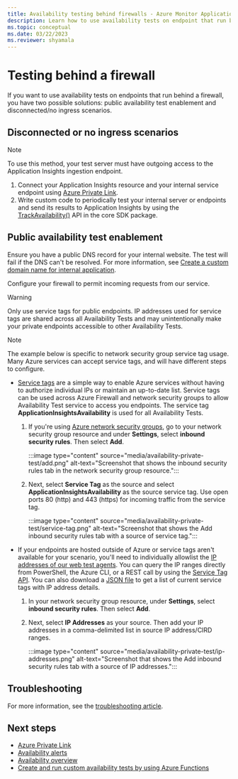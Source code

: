 ```yaml
---
title: Availability testing behind firewalls - Azure Monitor Application Insights
description: Learn how to use availability tests on endpoint that run behind a firewall.
ms.topic: conceptual
ms.date: 03/22/2023
ms.reviewer: shyamala
---
```


# Testing behind a firewall

If you want to use availability tests on endpoints that run behind a firewall, you have two possible solutions: public availability test enablement and disconnected/no ingress scenarios.

## Disconnected or no ingress scenarios

> [!NOTE]
> To use this method, your test server must have outgoing access to the Application Insights ingestion endpoint. 

1. Connect your Application Insights resource and your internal service endpoint using [Azure Private Link](../logs/private-link-security.md).
1. Write custom code to periodically test your internal server or endpoints and send its results to Application Insights by using the [TrackAvailability()](availability-azure-functions.md) API in the core SDK package.


## Public availability test enablement

Ensure you have a public DNS record for your internal website. The test will fail if the DNS can't be resolved. For more information, see [Create a custom domain name for internal application](../../cloud-services/cloud-services-custom-domain-name-portal.md#add-an-a-record-for-your-custom-domain).

Configure your firewall to permit incoming requests from our service.

> [!WARNING]
> Only use service tags for public endpoints.  IP addresses used for service tags are shared across all Availability Tests and may unintentionally make your private endpoints accessible to other Availability Tests.

> [!NOTE]
> The example below is specific to network security group service tag usage. Many Azure services can accept service tags, and will have different steps to configure.
 
- [Service tags](../../virtual-network/service-tags-overview.md) are a simple way to enable Azure services without having to authorize individual IPs or maintain an up-to-date list. Service tags can be used across Azure Firewall and network security groups to allow Availability Test service to access you endpoints. The service tag **ApplicationInsightsAvailability** is used for all Availability Tests.
    1. If you're using [Azure network security groups](../../virtual-network/network-security-groups-overview.md), go to your network security group resource and under **Settings**, select **inbound security rules**. Then select **Add**.

         :::image type="content" source="media/availability-private-test/add.png" alt-text="Screenshot that shows the inbound security rules tab in the network security group resource.":::

    1. Next, select **Service Tag** as the source and select **ApplicationInsightsAvailability** as the source service tag. Use open ports 80 (http) and 443 (https) for incoming traffic from the service tag.

        :::image type="content" source="media/availability-private-test/service-tag.png" alt-text="Screenshot that shows the Add inbound security rules tab with a source of service tag.":::

- If your endpoints are hosted outside of Azure or service tags aren't available for your scenario, you'll need to individually allowlist the [IP addresses of our web test agents](ip-addresses.md). You can query the IP ranges directly from PowerShell, the Azure CLI, or a REST call by using the [Service Tag API](../../virtual-network/service-tags-overview.md#use-the-service-tag-discovery-api). You can also download a [JSON file](../../virtual-network/service-tags-overview.md#discover-service-tags-by-using-downloadable-json-files) to get a list of current service tags with IP address details.
  
    1. In your network security group resource, under **Settings**, select **inbound security rules**. Then select **Add**.
    1. Next, select **IP Addresses** as your source. Then add your IP addresses in a comma-delimited list in source IP address/CIRD ranges.

         :::image type="content" source="media/availability-private-test/ip-addresses.png" alt-text="Screenshot that shows the Add inbound security rules tab with a source of IP addresses.":::

## Troubleshooting

For more information, see the [troubleshooting article](troubleshoot-availability.md).

## Next steps

* [Azure Private Link](../logs/private-link-security.md)
* [Availability alerts](availability-alerts.md)
* [Availability overview](availability-overview.md)
* [Create and run custom availability tests by using Azure Functions](availability-azure-functions.md)
